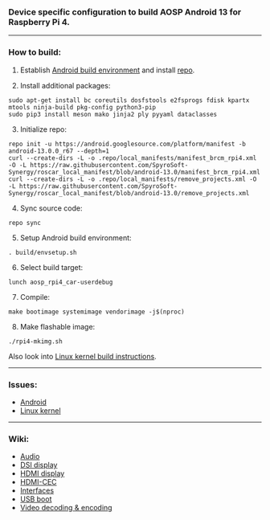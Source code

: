 ### Device specific configuration to build AOSP Android 13 for Raspberry Pi 4.

***

### How to build:

1. Establish [Android build environment](https://source.android.com/setup/initializing) and install [repo](https://source.android.com/docs/setup/develop#installing-repo).

2. Install additional packages:

```
sudo apt-get install bc coreutils dosfstools e2fsprogs fdisk kpartx mtools ninja-build pkg-config python3-pip
sudo pip3 install meson mako jinja2 ply pyyaml dataclasses
```

3. Initialize repo:

```
repo init -u https://android.googlesource.com/platform/manifest -b android-13.0.0_r67 --depth=1
curl --create-dirs -L -o .repo/local_manifests/manifest_brcm_rpi4.xml -O -L https://raw.githubusercontent.com/SpyroSoft-Synergy/roscar_local_manifest/blob/android-13.0/manifest_brcm_rpi4.xml
curl --create-dirs -L -o .repo/local_manifests/remove_projects.xml -O -L https://raw.githubusercontent.com/SpyroSoft-Synergy/roscar_local_manifest/blob/android-13.0/remove_projects.xml
```

4. Sync source code:

```
repo sync
```

5. Setup Android build environment:

```
. build/envsetup.sh
```

6. Select build target:
```
lunch aosp_rpi4_car-userdebug
```

7. Compile:
```
make bootimage systemimage vendorimage -j$(nproc)
```

8. Make flashable image:

```
./rpi4-mkimg.sh
```

Also look into [Linux kernel build instructions](https://github.com/raspberry-vanilla/android_kernel_manifest/tree/android-13.0).

***

### Issues:

- [Android](https://github.com/raspberry-vanilla/android_local_manifest/issues)
- [Linux kernel](https://github.com/raspberry-vanilla/android_kernel_manifest/issues)

***

### Wiki:

- [Audio](https://github.com/raspberry-vanilla/android_local_manifest/wiki/Audio)
- [DSI display](https://github.com/raspberry-vanilla/android_local_manifest/wiki/DSI-display)
- [HDMI display](https://github.com/raspberry-vanilla/android_local_manifest/wiki/HDMI-display)
- [HDMI-CEC](https://github.com/raspberry-vanilla/android_local_manifest/wiki/HDMI-CEC)
- [Interfaces](https://github.com/raspberry-vanilla/android_local_manifest/wiki/Interfaces)
- [USB boot](https://github.com/raspberry-vanilla/android_local_manifest/wiki/USB-boot)
- [Video decoding & encoding](https://github.com/raspberry-vanilla/android_local_manifest/wiki/Video-decoding-&-encoding)
